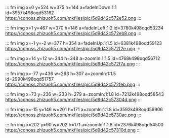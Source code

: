 ::: fm img x=0 y=524 w=375 h=144 a=fadeInDown:1:1 id=3957k498oqd53162
https://cdnoss.zhizuoh5.com/mkfiles/pic/5d9d42c572e52.png
:::

::: fm img x=1 y=467 w=370 h=146 a=fadeInLeft:1:2 id=3780k498oqd53234
https://cdnoss.zhizuoh5.com/mkfiles/pic/5d9d42c572eb8.png
:::

::: fm img x=-1 y=-2 w=377 h=354 a=fadeInUp:1:1.5 id=6381k498oqd59123
https://cdnoss.zhizuoh5.com/mkfiles/pic/5d9d42c572f2e.png
:::

::: fm img x=14 y=12 w=344 h=348 a=zoomIn:1:1.5 id=4768k498oqd56712
https://cdnoss.zhizuoh5.com/mkfiles/pic/5d9d42c572f7a.png
:::

::: fm img x=-77 y=436 w=263 h=307 a=zoomIn:1:1.5 id=2990k498oqd51757
https://cdnoss.zhizuoh5.com/mkfiles/pic/5d9d42c572feb.png
:::

::: fm img x=73 y=236 w=233 h=279 a=zoomIn:1:1.8 id=7212k498oqd58543
https://cdnoss.zhizuoh5.com/mkfiles/pic/5d9d42c57304d.png
:::

::: fm img x=-15 y=146 w=201 h=171 a=zoomIn:1:1.8 id=3592k498oqd59906
https://cdnoss.zhizuoh5.com/mkfiles/pic/5d9d42c5730ac.png
:::

::: fm img x=202 y=90 w=202 h=171 a=zoomIn:1:1.8 id=2376k498oqd54500
https://cdnoss.zhizuoh5.com/mkfiles/pic/5d9d42c57310d.png
:::
